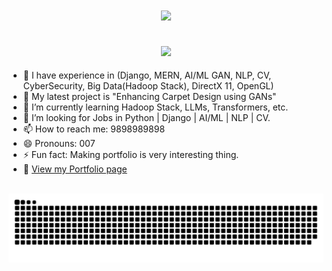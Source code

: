 
<h1 align="center">
  <a href="https://git.io/typing-svg">
    <img src="https://readme-typing-svg.herokuapp.com/?lines=Hi+There!+👋;+I'm+Sailesh!;&center=true&size=30">
  </a>
</h1>

<h2 align="center">
  <a href="https://git.io/typing-svg">
    <img src="https://readme-typing-svg.herokuapp.com/?lines=' '+Data+Scientist+To+Be...;&center=true&size=30">
  </a>
</h2>

- 🤔 I have experience in (Django, MERN, AI/ML GAN, NLP, CV, CyberSecurity, Big Data(Hadoop Stack), DirectX 11, OpenGL)
- 🔭 My latest project is "Enhancing Carpet Design using GANs"
- 🌱 I’m currently learning Hadoop Stack, LLMs, Transformers, etc.
- 👯 I’m looking for Jobs in Python | Django | AI/ML | NLP | CV.
- 📫 How to reach me: 9898989898
- 😄 Pronouns: 007
- ⚡ Fun fact: Making portfolio is very interesting thing.
- 📂 [View my Portfolio page](https://saileshshiwakoti.com.np/)

<div align="center">

  <br />
  <picture>
    <source media="(prefers-color-scheme: dark)" srcset="https://github.com/99-NinetyNine/99-NinetyNine/blob/output/github-contribution-grid-snake-dark.svg" />
    <source media="(prefers-color-scheme: light), (prefers-color-scheme: no-preference)" srcset="https://github.com/99-NinetyNine/99-NinetyNine/blob/output/github-contribution-grid-snake.svg" />
    <img src="https://github.com/99-NinetyNine/99-NinetyNine/blob/output/github-contribution-grid-snake.svg" alt="github-snake" />
  </picture>
  <br />
  <br />
  <br />
</div>
